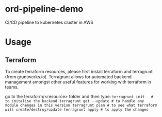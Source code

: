 # ord-pipeline-demo
CI/CD pipeline to kubernetes cluster in AWS

# Usage
## Terraform
To create terraform resources, please first install terraform and terragrunt (from gruntworks.io). Terragrunt allows for automated backend management amongst other useful features for working with terraform in teams.

go to the terraform/\<resource\> folder and then type:
	```terragrunt init   # to initalise the backend
	terragrunt get --update # to handle any module changes in this version
	terragrunt plan # to see what terraform will create/destroy/update
	terragrunt apply # to apply the changes```
	
